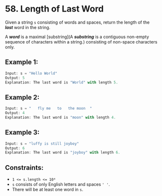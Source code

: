 # 58. Length of Last Word

Given a string `s` consisting of words and spaces, return the length of the **_last_** word in the string.

A **_word_** is a maximal
[substring](A **_substring_** is a contiguous non-empty sequence of characters within a string.)
consisting of non-space characters only.

## Example 1:

```javascript
Input: s = "Hello World"
Output: 5
Explanation: The last word is "World" with length 5.
```

## Example 2:

```javascript
Input: s = "   fly me   to   the moon  "
Output: 4
Explanation: The last word is "moon" with length 4.
```

## Example 3:

```javascript
Input: s = "luffy is still joyboy"
Output: 6
Explanation: The last word is "joyboy" with length 6.
```

## Constraints:

- `1 <= s.length <= 10⁴`
- `s` consists of only English letters and spaces `' '`.
- There will be at least one word in `s`.
